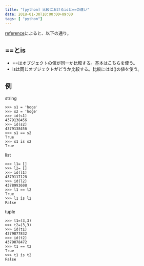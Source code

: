 ```yaml
---
title: "[python] 比較におけるisと==の違い"
date: 2018-01-30T10:00:00+09:00
tags: [ "python"]
---
```


[reference](https://docs.python.jp/3/reference/expressions.html#comparisons)によると、以下の通り。

## ==とis
- ==はオブジェクトの値が同一か比較する。基本はこちらを使う。
- isは同じオブジェクトがどうか比較する。比較にはid()の値を使う。


## 例
string
```
>>> s1 = 'hoge'
>>> s2 = 'hoge'
>>> id(s1)
4379138456
>>> id(s2)
4379138456
>>> s1 == s2
True
>>> s1 is s2
True
```

list
```
>>> l1= []
>>> l2= []
>>> id(l1)
4379117128
>>> id(l2)
4378993608
>>> l1 == l2
True
>>> l1 is l2
False
```

tuple
```
>>> t1=(3,3)
>>> t2=(3,3)
>>> id(t1)
4379077832
>>> id(t2)
4379078472
>>> t1 == t2
True
>>> t1 is t2
False
```

